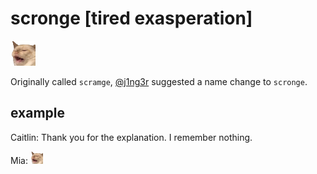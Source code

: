 # scronge [tired exasperation]

<img src="scronge.png" width=40/>

Originally called `scramge`, [@j1ng3r](https://github.com/j1ng3r) suggested a
name change to `scronge`.

## example

Caitlin: Thank you for the explanation. I remember nothing.

Mia: <img src="scronge.png" width=20/>
